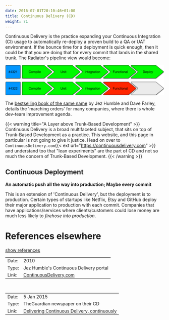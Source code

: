 ```yaml
---
date: 2016-07-01T20:10:46+01:00
title: Continuous Delivery (CD)
weight: 71
---
```


Continuous Delivery is the practice expanding your Continuous Integration (CI) usage to automatically
re-deploy a proven build to a QA or UAT environment. If the bounce time for a deployment is quick enough,
then it could be that you are doing that for every commit that lands in the shared trunk. The Radiator's pipeline view would 
become:

![](pipelines2.png)

The [bestselling book of the same name](/publications/index.html#continuous-delivery-july-27-2010) by Jez Humble and Dave Farley, 
details the 'marching orders' for many companies, where there is whole dev-team improvement agenda.

{{< warning title="A Layer above Trunk-Based Development" >}}
Continuous Delivery is a broad multifaceted subject, that sits on top of Trunk-Based Development as a practice. This
website, and this page in particular is not going to give it justice. Head on over to 
`ContinuousDelivery.com`{{< ext url="https://continuousdelivery.com" >}} and understand too that "lean experiments" are the part 
of CD and not so much the concern of Trunk-Based Development.
{{< /warning >}}

## Continuous Deployment

**An automatic push all the way into production; Maybe every commit**

This is an extension of 'Continuous Delivery', but the deployment is to production. Certain types of startups like 
Netflix, Etsy and GitHub deploy their major application to production with each commit. Companies that have 
applications/services where  clients/customers could lose money are much less likely to *firehose into production*.

# References elsewhere

<a id="showHideRefs" href="javascript:toggleRefs();">show references</a>

<div>
    <table>
        <tr>
            <td>Date:</td>
            <td valign="top">2010</td>
        </tr>
        <tr>
            <td>Type:</td>
            <td valign="top">Jez Humble's Continuous Delivery portal</td>
        </tr>
        <tr>
            <td>Link:</td>
            <td valign="top"><a href="https://continuousdelivery.com/">ContinuousDelivery.com</a></td>
        </tr>
    </table>
    <br/>
    <table>
        <tr>
            <td>Date:</td>
            <td valign="top">5 Jan 2015</td>
        </tr>
        <tr>
            <td>Type:</td>
            <td valign="top">TheGuardian newspaper on their CD</td>
        </tr>
        <tr>
            <td>Link:</td>
            <td valign="top"><a href="https://www.theguardian.com/info/developer-blog/2015/jan/05/delivering-continuous-delivery-continuously">Delivering Continuous Delivery, continuously</a></td>
        </tr>
    </table>
</div>




